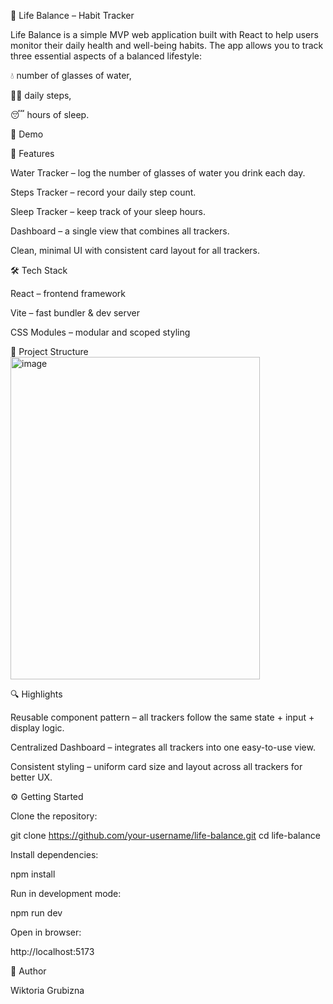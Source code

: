 📌 Life Balance – Habit Tracker

Life Balance is a simple MVP web application built with React to help users monitor their daily health and well-being habits.
The app allows you to track three essential aspects of a balanced lifestyle:

💧 number of glasses of water,

🚶‍♂️ daily steps,

😴 hours of sleep.

🎥 Demo



🚀 Features

Water Tracker – log the number of glasses of water you drink each day.

Steps Tracker – record your daily step count.

Sleep Tracker – keep track of your sleep hours.

Dashboard – a single view that combines all trackers.

Clean, minimal UI with consistent card layout for all trackers.

🛠️ Tech Stack

React
 – frontend framework

Vite
 – fast bundler & dev server

CSS Modules – modular and scoped styling

📂 Project Structure
<img width="399" height="516" alt="image" src="https://github.com/user-attachments/assets/71b06ec6-8123-4737-ba08-7a7130a7930d" />


🔍 Highlights

Reusable component pattern – all trackers follow the same state + input + display logic.

Centralized Dashboard – integrates all trackers into one easy-to-use view.

Consistent styling – uniform card size and layout across all trackers for better UX.

⚙️ Getting Started

Clone the repository:

git clone https://github.com/your-username/life-balance.git
cd life-balance

Install dependencies:

npm install

Run in development mode:

npm run dev

Open in browser:

http://localhost:5173

📌 Author

Wiktoria Grubizna
